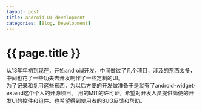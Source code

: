 ```yaml
---
layout: post
title: android UI development
categories: [Blog, Development]
---
```


{{ page.title }}
================

从13年年初到现在，开始android开发，中间做过了几个项目，涉及的东西太多，中间也花了一些功夫去开发制作了一些定制的UI。</br> 为了记录和复用这些东西，为以后方便的开发做准备于是就有了android-widget-extend这个个人的开源项目。 用的MIT的许可证，希望对开发人员提供简便的开发UI的控件和组件。也希望得到使用者的BUG反馈和帮助。</br>
